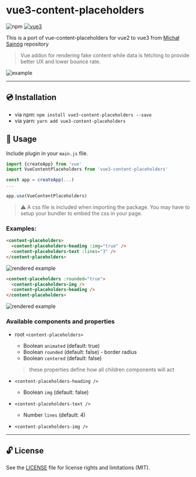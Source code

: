 # vue3-content-placeholders

![npm](https://img.shields.io/npm/v/vue3-content-placeholders.svg)
[![vue3](https://img.shields.io/badge/vue-3.x-brightgreen.svg)](https://vuejs.org/)

This is a port of vue-content-placeholders for vue2 to vue3 from [Michał Sajnóg](http://github.com/michalsnik/vue-content-placeholders.git) repository

> Vue addon for rendering fake content while data is fetching to provide better UX and lower bounce rate.

![example](https://i.imgur.com/JQlFjsS.gif)

---

## :cd: Installation

* via npm: `npm install vue3-content-placeholders --save`
* via yarn: `yarn add vue3-content-placeholders`

## :rocket: Usage

Include plugin in your `main.js` file.

```javascript
import {createApp} from 'vue'
import VueContentPlaceholders from 'vue3-content-placeholders'

const app = createApp(...)
...

app.use(VueContentPlaceholders)

```

> ⚠️ A css file is included when importing the package. You may have to setup your bundler to embed the css in your page.

### Examples:

```html
<content-placeholders>
  <content-placeholders-heading :img="true" />
  <content-placeholders-text :lines="3" />
</content-placeholders>
```

![rendered example](https://i.imgur.com/LWfqxUe.png)

```html
<content-placeholders :rounded="true">
  <content-placeholders-img />
  <content-placeholders-heading />
</content-placeholders>
```

![rendered example](https://i.imgur.com/NBb6ZB7.png)

### Available components and properties

* root `<content-placeholders>`
  * Boolean `animated` (default: true)
  * Boolean `rounded` (default: false) - border radius
  * Boolean `centered` (default: false)
  > these properties define how all children components will act

* `<content-placeholders-heading />`
  * Boolean `img` (default: false)

* `<content-placeholders-text />`
  * Number `lines` (default: 4)

* `<content-placeholders-img />`

---

## 🔓 License

See the [LICENSE](LICENSE.md) file for license rights and limitations (MIT).
